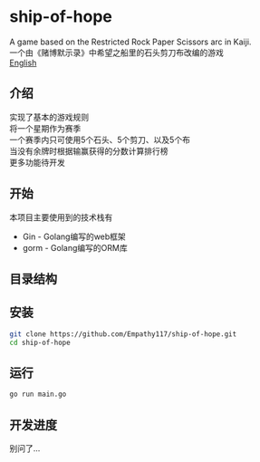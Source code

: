 # ship-of-hope
A game based on the Restricted Rock Paper Scissors arc in Kaiji.  
一个由《赌博默示录》中希望之船里的石头剪刀布改编的游戏  
[English](./README_en.md)

## 介绍
实现了基本的游戏规则  
将一个星期作为赛季  
一个赛季内只可使用5个石头、5个剪刀、以及5个布  
当没有余牌时根据输赢获得的分数计算排行榜  
更多功能待开发  

## 开始
本项目主要使用到的技术栈有

- Gin - Golang编写的web框架  
- gorm - Golang编写的ORM库  

## 目录结构

## 安装

```bash
git clone https://github.com/Empathy117/ship-of-hope.git
cd ship-of-hope
```

## 运行

```bash
go run main.go
```

## 开发进度
别问了...
